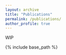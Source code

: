 ```yaml
---
layout: archive
title: "Publications"
permalink: /publications/
author_profile: true
---
```


  WIP
  
{% include base_path %}


